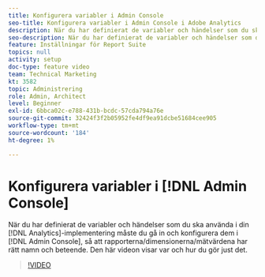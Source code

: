```yaml
---
title: Konfigurera variabler i Admin Console
seo-title: Konfigurera variabler i Admin Console i Adobe Analytics
description: När du har definierat de variabler och händelser som du ska använda i din Analytics-implementering måste du gå in och konfigurera dem i Admin Console, så att rapporterna/dimensionerna/mätvärdena alla har rätt namn och beteende. Den här videon visar var och hur du gör just det.
seo-description: När du har definierat de variabler och händelser som du ska använda i din Analytics-implementering måste du gå in och konfigurera dem i Admin Console, så att rapporterna/dimensionerna/mätvärdena alla har rätt namn och beteende. Den här videon visar var och hur du gör just det. Adobe Analytics
feature: Inställningar för Report Suite
topics: null
activity: setup
doc-type: feature video
team: Technical Marketing
kt: 3582
topic: Administrering
role: Admin, Architect
level: Beginner
exl-id: 6bbca02c-e788-431b-bcdc-57cda794a76e
source-git-commit: 32424f3f2b05952fe4df9ea91dcbe51684cee905
workflow-type: tm+mt
source-wordcount: '184'
ht-degree: 1%

---
```


# Konfigurera variabler i [!DNL Admin Console]

När du har definierat de variabler och händelser som du ska använda i din [!DNL Analytics]-implementering måste du gå in och konfigurera dem i [!DNL Admin Console], så att rapporterna/dimensionerna/mätvärdena har rätt namn och beteende. Den här videon visar var och hur du gör just det.

>[!VIDEO](https://video.tv.adobe.com/v/28755/?quality=12)
